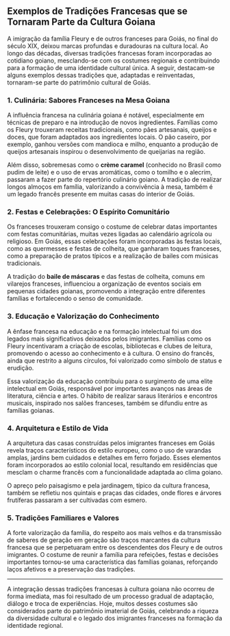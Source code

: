 ## Exemplos de Tradições Francesas que se Tornaram Parte da Cultura Goiana

A imigração da família Fleury e de outros franceses para Goiás, no final do século XIX, deixou marcas profundas e duradouras na cultura local. Ao longo das décadas, diversas tradições francesas foram incorporadas ao cotidiano goiano, mesclando-se com os costumes regionais e contribuindo para a formação de uma identidade cultural única. A seguir, destacam-se alguns exemplos dessas tradições que, adaptadas e reinventadas, tornaram-se parte do patrimônio cultural de Goiás.

### 1. **Culinária: Sabores Franceses na Mesa Goiana**

A influência francesa na culinária goiana é notável, especialmente em técnicas de preparo e na introdução de novos ingredientes. Famílias como os Fleury trouxeram receitas tradicionais, como pães artesanais, queijos e doces, que foram adaptados aos ingredientes locais. O pão caseiro, por exemplo, ganhou versões com mandioca e milho, enquanto a produção de queijos artesanais inspirou o desenvolvimento de queijarias na região.

Além disso, sobremesas como o **crème caramel** (conhecido no Brasil como pudim de leite) e o uso de ervas aromáticas, como o tomilho e o alecrim, passaram a fazer parte do repertório culinário goiano. A tradição de realizar longos almoços em família, valorizando a convivência à mesa, também é um legado francês presente em muitas casas do interior de Goiás.

### 2. **Festas e Celebrações: O Espírito Comunitário**

Os franceses trouxeram consigo o costume de celebrar datas importantes com festas comunitárias, muitas vezes ligadas ao calendário agrícola ou religioso. Em Goiás, essas celebrações foram incorporadas às festas locais, como as quermesses e festas de colheita, que ganharam toques franceses, como a preparação de pratos típicos e a realização de bailes com músicas tradicionais.

A tradição do **baile de máscaras** e das festas de colheita, comuns em vilarejos franceses, influenciou a organização de eventos sociais em pequenas cidades goianas, promovendo a integração entre diferentes famílias e fortalecendo o senso de comunidade.

### 3. **Educação e Valorização do Conhecimento**

A ênfase francesa na educação e na formação intelectual foi um dos legados mais significativos deixados pelos imigrantes. Famílias como os Fleury incentivaram a criação de escolas, bibliotecas e clubes de leitura, promovendo o acesso ao conhecimento e à cultura. O ensino do francês, ainda que restrito a alguns círculos, foi valorizado como símbolo de status e erudição.

Essa valorização da educação contribuiu para o surgimento de uma elite intelectual em Goiás, responsável por importantes avanços nas áreas de literatura, ciência e artes. O hábito de realizar saraus literários e encontros musicais, inspirado nos salões franceses, também se difundiu entre as famílias goianas.

### 4. **Arquitetura e Estilo de Vida**

A arquitetura das casas construídas pelos imigrantes franceses em Goiás revela traços característicos do estilo europeu, como o uso de varandas amplas, jardins bem cuidados e detalhes em ferro forjado. Esses elementos foram incorporados ao estilo colonial local, resultando em residências que mesclam o charme francês com a funcionalidade adaptada ao clima goiano.

O apreço pelo paisagismo e pela jardinagem, típico da cultura francesa, também se refletiu nos quintais e praças das cidades, onde flores e árvores frutíferas passaram a ser cultivadas com esmero.

### 5. **Tradições Familiares e Valores**

A forte valorização da família, do respeito aos mais velhos e da transmissão de saberes de geração em geração são traços marcantes da cultura francesa que se perpetuaram entre os descendentes dos Fleury e de outros imigrantes. O costume de reunir a família para refeições, festas e decisões importantes tornou-se uma característica das famílias goianas, reforçando laços afetivos e a preservação das tradições.

---

A integração dessas tradições francesas à cultura goiana não ocorreu de forma imediata, mas foi resultado de um processo gradual de adaptação, diálogo e troca de experiências. Hoje, muitos desses costumes são considerados parte do patrimônio imaterial de Goiás, celebrando a riqueza da diversidade cultural e o legado dos imigrantes franceses na formação da identidade regional.